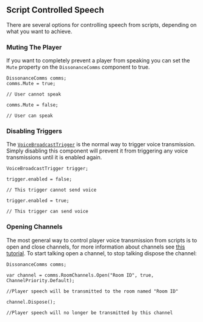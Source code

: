 ## Script Controlled Speech

There are several options for controlling speech from scripts, depending on what you want to achieve.

### Muting The Player

If you want to completely prevent a player from speaking you can set the `Mute` property on the `DissonanceComms` component to true.

```
DissonanceComms comms;
comms.Mute = true;

// User cannot speak

comms.Mute = false;

// User can speak
```

### Disabling Triggers

The [`VoiceBroadcastTrigger`](/Reference/Components/Voice-Broadcast-Trigger) is the normal way to trigger voice transmission. Simply disabling this component will prevent it from triggering any voice transmissions until it is enabled again.

```
VoiceBroadcastTrigger trigger;

trigger.enabled = false;

// This trigger cannot send voice

trigger.enabled = true;

// This trigger can send voice
```

### Opening Channels

The most general way to control player voice transmission from scripts is to open and close channels, for more information about channels see [this tutorial](Tutorials/Directly-Using-Channels.md). To start talking open a channel, to stop talking dispose the channel:

```
DissonanceComms comms;

var channel = comms.RoomChannels.Open("Room ID", true, ChannelPriority.Default);

//Player speech will be transmitted to the room named "Room ID"

channel.Dispose();

//Player speech will no longer be transmitted by this channel
```